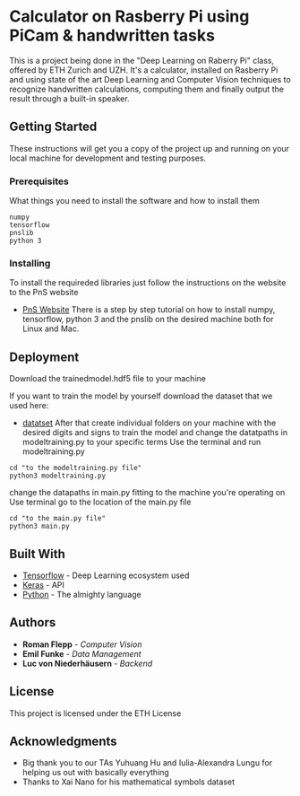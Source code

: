 # Calculator on Rasberry Pi using PiCam & handwritten tasks

This is a project being done in the "Deep Learning on Raberry Pi" class, offered by ETH Zurich and UZH. It's a calculator, installed on Rasberry Pi and using state of the art Deep Learning and Computer Vision techniques to recognize handwritten calculations, computing them and finally output the result through a built-in speaker.

## Getting Started

These instructions will get you a copy of the project up and running on your local machine for development and testing purposes.

### Prerequisites

What things you need to install the software and how to install them

```
numpy
tensorflow
pnslib
python 3
```

### Installing

To install the requireded libraries just follow the instructions on the website to the PnS website
* [PnS Website](https://pns2019.github.io/python-sc.html)
There is a step by step tutorial on how to install numpy, tensorflow, python 3 and the pnslib on the desired machine both for Linux and Mac.


## Deployment
Download the trainedmodel.hdf5 file to your machine

If you want to train the model by yourself download the dataset that we used here:
* [datatset](https://www.kaggle.com/xainano/handwrittenmathsymbols)
After that create individual folders on your machine with the desired digits and signs to train the model and change the datatpaths in modeltraining.py to your specific terms
Use the terminal and run modeltraining.py
```
cd "to the modeltraining.py file"
python3 modeltraining.py
```
change the datapaths in main.py fitting to the machine you're operating on
Use terminal go to the location of the main.py file
```
cd "to the main.py file"
python3 main.py
```

## Built With

* [Tensorflow](https://www.tensorflow.org) - Deep Learning ecosystem used
* [Keras](https://keras.io) - API
* [Python](https://www.python.org) - The almighty language


## Authors

* **Roman Flepp** - *Computer Vision*
* **Emil Funke** - *Data Management*
* **Luc von Niederhäusern** - *Backend*

## License

This project is licensed under the ETH License

## Acknowledgments

* Big thank you to our TAs Yuhuang Hu and Iulia-Alexandra Lungu for helping us out with basically everything
* Thanks to Xai Nano for his mathematical symbols dataset

